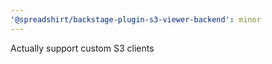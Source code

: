 ```yaml
---
'@spreadshirt/backstage-plugin-s3-viewer-backend': minor
---
```


Actually support custom S3 clients
